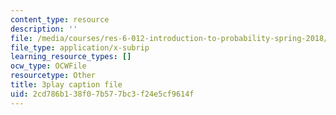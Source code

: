 ```yaml
---
content_type: resource
description: ''
file: /media/courses/res-6-012-introduction-to-probability-spring-2018/2cd786b138f07b577bc3f24e5cf9614f_7nu97OYx4X4.srt
file_type: application/x-subrip
learning_resource_types: []
ocw_type: OCWFile
resourcetype: Other
title: 3play caption file
uid: 2cd786b1-38f0-7b57-7bc3-f24e5cf9614f
---
```

